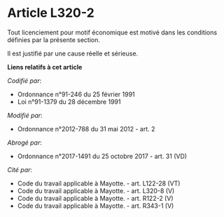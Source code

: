 # Article L320-2

Tout licenciement pour motif économique est motivé dans les conditions définies par la présente section.

Il est justifié par une cause réelle et sérieuse.

**Liens relatifs à cet article**

_Codifié par_:

  - Ordonnance n°91-246 du 25 février 1991
  - Loi n°91-1379 du 28 décembre 1991

_Modifié par_:

  - Ordonnance n°2012-788 du 31 mai 2012 - art. 2

_Abrogé par_:

  - Ordonnance n°2017-1491 du 25 octobre 2017 - art. 31 (VD)

_Cité par_:

  - Code du travail applicable à Mayotte. - art. L122-28 (VT)
  - Code du travail applicable à Mayotte. - art. L320-8 (V)
  - Code du travail applicable à Mayotte. - art. R122-2 (V)
  - Code du travail applicable à Mayotte. - art. R343-1 (V)

